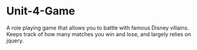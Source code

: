 # Unit-4-Game

A role playing game that allows you to battle with famous Disney villains. Keeps track of how many matches you win and lose, and largely relies on jquery.